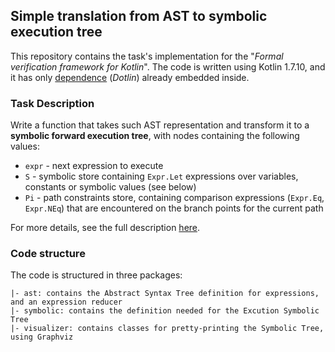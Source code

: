 ## Simple translation from AST to symbolic execution tree

This repository contains the task's implementation for the "*Formal verification framework for Kotlin*". The code
is written using Kotlin 1.7.10, and it has only [dependence](https://github.com/RCHowell/Dotlin) (*Dotlin*) already embedded inside.

### Task Description

Write a function that takes such AST representation and transform it to a **symbolic forward execution tree**, with nodes containing the following values:

- `expr` - next expression to execute
- `S` - symbolic store containing `Expr.Let` expressions over variables, constants or symbolic values (see below)
- `Pi` - path constraints store, containing comparison expressions (`Expr.Eq`, `Expr.NEq`) that are encountered on the branch points for the current path

For more details, see the full description [here](TASK.md).

### Code structure

The code is structured in three packages:

```
|- ast: contains the Abstract Syntax Tree definition for expressions, and an expression reducer
|- symbolic: contains the definition needed for the Excution Symbolic Tree
|- visualizer: contains classes for pretty-printing the Symbolic Tree, using Graphviz
```
